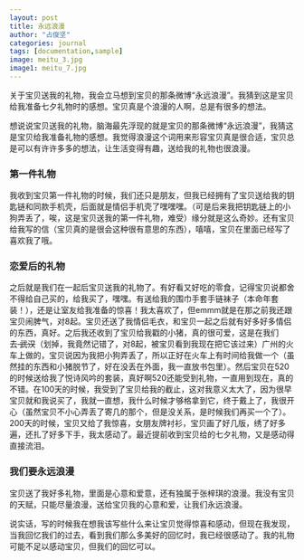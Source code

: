 ```yaml
---
layout: post
title: 永远浪漫
author: "占俊坚"
categories: journal
tags: [documentation,sample]
image: meitu_3.jpg
image1: meitu_7.jpg
---
```


关于宝贝送我的礼物，我会立马想到宝贝的那条微博“永远浪漫”。我猜到这是宝贝给我准备七夕礼物时的感想。宝贝真是个浪漫的人啊，总是有很多的想法。

想说说宝贝送我的礼物，脑海最先浮现的就是宝贝的那条微博“永远浪漫”，我猜这是宝贝给我准备礼物的感想。我觉得浪漫这个词用来形容宝贝真是很合适，宝贝总是可以有许许多多的想法，让生活变得有趣，送给我的礼物也很浪漫。

### 第一件礼物

我收到宝贝第一件礼物的时候，我们还只是朋友，但我已经拥有了宝贝送给我的钥匙链和同款手机壳，后面就是情侣手机壳了嘿嘿嘿。（可是后来我把钥匙链上的小狗弄丢了，唉，这是宝贝送我的第一件礼物，难受）缘分就是这么奇妙。还有宝贝给我写的信（宝贝真的是很会这种很有意思的东西），嘻嘻，宝贝在里面已经写了喜欢我了哦。

### 恋爱后的礼物

之后就是我们在一起后宝贝送我的礼物了。有好看又好吃的零食，记得宝贝说都舍不得给自己买的，给我买了，嘿嘿。有送给我的围巾手套手链袜子（本命年套装！），还是让室友给我准备的惊喜！我太喜欢了，但emmm就是在那之前我还跟宝贝闹脾气，对8起。宝贝还送了我情侣毛衣，和宝贝一起之后就有好多好多情侣的东西，真好。之后我还收到了宝贝给我戳的小猪，真的很可爱，这是在我们去<del> 武汉</del>（划掉，我竟然记错了，对8起，被宝贝看到我现在把它该过来）广州的火车上做的，宝贝说因为我把小狗弄丢了，所以正好在火车上有时间给我做一个（虽然挂的东西和小猪脱节了，好在没丢在外面，我一直放书包里）。然后宝贝在520的时候送给我了悦诗风吟的套装，真好啊520还能受到礼物，一直用到现在，真的不错。在100天的时候，我受到了宝贝给我的截止，这对我意义太大了，因为很早宝贝就和我说买了，我就一直想，我什么时候才够格拿到它，终于戴上了，我很开心（虽然宝贝不小心弄丢了寄几的那个，但是没关系，是时候我们再买一个了）。200天的时候，宝贝又给了我惊喜，女朋友牌衬衫，宝贝画了好几版，绣了好多遍，还扎了好多下手，我太感动了。最近提前收到宝贝给的七夕礼物，又是感动得直接流泪。

### 我们要永远浪漫

宝贝送了我好多礼物，里面是心意和爱意，还有独属于张梓琪的浪漫。我没有宝贝的天赋，只能尽量浪漫，送给宝贝我的心意和爱，让我们永远浪漫。

说实话，写的时候我在想我该写些什么来让宝贝觉得惊喜和感动，但现在我发现，当我回忆我们的过去，看到我们那么多美好的回忆时，我已经很感动了。我的礼物可能不足以感动宝贝，但我们的回忆可以。